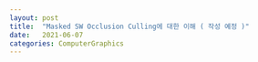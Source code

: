 ```yaml
---
layout: post
title:  "Masked SW Occlusion Culling에 대한 이해 ( 작성 예정 )"
date:   2021-06-07
categories: ComputerGraphics
---
```

